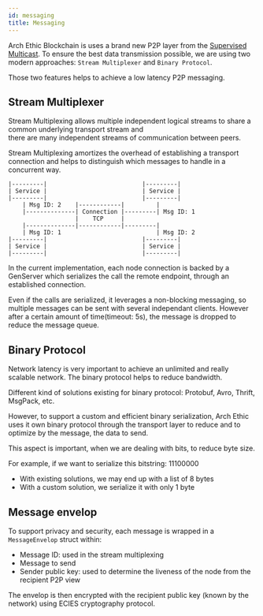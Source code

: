 ```yaml
---
id: messaging
title: Messaging
---
```


Arch Ethic Blockchain is uses a brand new P2P layer from the [Supervised Multicast](/learn/p2p#archethics-way). To ensure the best data transmission possible, we are using two modern approaches: `Stream Multiplexer` and `Binary Protocol`. 

Those two features helps to achieve a low latency P2P messaging.

## Stream Multiplexer

Stream Multiplexing allows multiple independent logical streams to share a common underlying transport stream and <br />
there are many independent streams of communication between peers.

Stream Multiplexing amortizes the overhead of establishing a transport connection and helps to distinguish which messages to handle in a concurrent way.

```
|---------|                           |---------|
| Service |                           | Service |
|---------|                           |---------|
    | Msg ID: 2    |------------|         |
    |--------------| Connection |---------| Msg ID: 1
                   |    TCP     |
    |--------------|------------|---------|
    | Msg ID: 1                           | Msg ID: 2
|---------|                           |---------|
| Service |                           | Service |
|---------|                           |---------|
```

In the current implementation, each node connection is backed by a GenServer which serializes the call the remote endpoint, through an established connection.

Even if the calls are serialized, it leverages a non-blocking messaging, so multiple messages can be sent with several independant clients. However after a certain amount of time(timeout: 5s), the message is dropped to reduce the message queue.

## Binary Protocol

Network latency is very important to achieve an unlimited and really scalable network. The binary protocol helps to reduce bandwidth.

Different kind of solutions existing for binary protocol: Protobuf, Avro, Thrift, MsgPack, etc.

However, to support a custom and efficient binary serialization, Arch Ethic uses it own binary protocol through the transport layer to reduce and to optimize by the message, the data to send.

This aspect is important, when we are dealing with bits, to reduce byte size.

For example, if we want to serialize this bitstring: 11100000
- With existing solutions, we may end up with a list of 8 bytes
- With a custom solution, we serialize it with only 1 byte

## Message envelop

To support privacy and security, each message is wrapped in a `MessageEnvelop` struct within:
- Message ID: used in the stream multiplexing
- Message to send
- Sender public key: used to determine the liveness of the node from the recipient P2P view

The envelop is then encrypted with the recipient public key (known by the network) using ECIES cryptography protocol.

